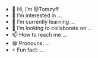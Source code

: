 - 👋 Hi, I’m @Tomzyff
- 👀 I’m interested in ...
- 🌱 I’m currently learning ...
- 💞️ I’m looking to collaborate on ...
- 📫 How to reach me ...
- 😄 Pronouns: ...
- ⚡ Fun fact: ...

<!---
Tomzyff/Tomzyff is a ✨ special ✨ repository because its `README.md` (this file) appears on your GitHub profile.
You can click the Preview link to take a look at your changes.
--->

